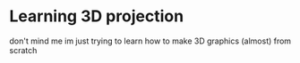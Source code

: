 # Learning 3D projection

don't mind me
im just trying to learn how to make 3D graphics (almost) from scratch
